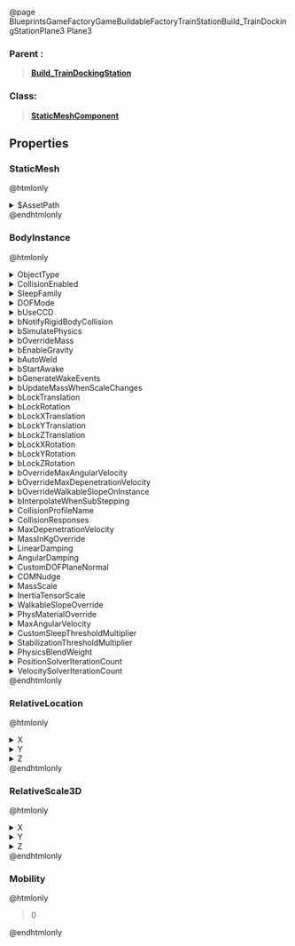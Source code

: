 @page BlueprintsGameFactoryGameBuildableFactoryTrainStationBuild_TrainDockingStationPlane3 Plane3
### Parent :
<b><a href="_blueprints_game_factory_game_buildable_factory_train_station_build__train_docking_station.html"><blockquote>Build_TrainDockingStation</blockquote></a></b>
### Class:
<b><a href="_class_script_static_mesh_component.html"><blockquote>StaticMeshComponent</blockquote></a></b>
## Properties
### StaticMesh
@htmlonly
<details>
 <summary>$AssetPath</summary>
<b><a href="_blueprints_game_factory_game_buildable-shared_material_input_fog_plane.html"><blockquote>InputFogPlane</blockquote></a></b>
</details>
@endhtmlonly

### BodyInstance
@htmlonly
<details>
 <summary>ObjectType</summary>
<blockquote>0</blockquote>
</details>
<details>
 <summary>CollisionEnabled</summary>
<blockquote>3</blockquote>
</details>
<details>
 <summary>SleepFamily</summary>
<blockquote>ESleepFamily::Normal</blockquote>
</details>
<details>
 <summary>DOFMode</summary>
<blockquote>0</blockquote>
</details>
<details>
 <summary>bUseCCD</summary>
<blockquote>False</blockquote>
</details>
<details>
 <summary>bNotifyRigidBodyCollision</summary>
<blockquote>False</blockquote>
</details>
<details>
 <summary>bSimulatePhysics</summary>
<blockquote>False</blockquote>
</details>
<details>
 <summary>bOverrideMass</summary>
<blockquote>False</blockquote>
</details>
<details>
 <summary>bEnableGravity</summary>
<blockquote>True</blockquote>
</details>
<details>
 <summary>bAutoWeld</summary>
<blockquote>True</blockquote>
</details>
<details>
 <summary>bStartAwake</summary>
<blockquote>True</blockquote>
</details>
<details>
 <summary>bGenerateWakeEvents</summary>
<blockquote>False</blockquote>
</details>
<details>
 <summary>bUpdateMassWhenScaleChanges</summary>
<blockquote>False</blockquote>
</details>
<details>
 <summary>bLockTranslation</summary>
<blockquote>True</blockquote>
</details>
<details>
 <summary>bLockRotation</summary>
<blockquote>True</blockquote>
</details>
<details>
 <summary>bLockXTranslation</summary>
<blockquote>False</blockquote>
</details>
<details>
 <summary>bLockYTranslation</summary>
<blockquote>False</blockquote>
</details>
<details>
 <summary>bLockZTranslation</summary>
<blockquote>False</blockquote>
</details>
<details>
 <summary>bLockXRotation</summary>
<blockquote>False</blockquote>
</details>
<details>
 <summary>bLockYRotation</summary>
<blockquote>False</blockquote>
</details>
<details>
 <summary>bLockZRotation</summary>
<blockquote>False</blockquote>
</details>
<details>
 <summary>bOverrideMaxAngularVelocity</summary>
<blockquote>False</blockquote>
</details>
<details>
 <summary>bOverrideMaxDepenetrationVelocity</summary>
<blockquote>False</blockquote>
</details>
<details>
 <summary>bOverrideWalkableSlopeOnInstance</summary>
<blockquote>False</blockquote>
</details>
<details>
 <summary>bInterpolateWhenSubStepping</summary>
<blockquote>True</blockquote>
</details>
<details>
 <summary>CollisionProfileName</summary>
<blockquote>BlockAll</blockquote>
</details>
<details>
 <summary>CollisionResponses</summary>
<details>
 <summary>ResponseArray</summary>
<ol>
<li>
<details>
 <summary>Channel</summary>
<blockquote>BuildGun</blockquote>
</details>
<details>
 <summary>Response</summary>
<blockquote>2</blockquote>
</details>
</li>
<li>
<details>
 <summary>Channel</summary>
<blockquote>WeaponInstantHit</blockquote>
</details>
<details>
 <summary>Response</summary>
<blockquote>2</blockquote>
</details>
</li>
<li>
<details>
 <summary>Channel</summary>
<blockquote>VehicleWheelQuery</blockquote>
</details>
<details>
 <summary>Response</summary>
<blockquote>2</blockquote>
</details>
</li>
</ol>
</details>
</details>
<details>
 <summary>MaxDepenetrationVelocity</summary>
<blockquote>0</blockquote>
</details>
<details>
 <summary>MassInKgOverride</summary>
<blockquote>100</blockquote>
</details>
<details>
 <summary>LinearDamping</summary>
<blockquote>0.009999999776482582</blockquote>
</details>
<details>
 <summary>AngularDamping</summary>
<blockquote>0</blockquote>
</details>
<details>
 <summary>CustomDOFPlaneNormal</summary>
<details>
 <summary>X</summary>
<blockquote>0</blockquote>
</details>
<details>
 <summary>Y</summary>
<blockquote>0</blockquote>
</details>
<details>
 <summary>Z</summary>
<blockquote>0</blockquote>
</details>
</details>
<details>
 <summary>COMNudge</summary>
<details>
 <summary>X</summary>
<blockquote>0</blockquote>
</details>
<details>
 <summary>Y</summary>
<blockquote>0</blockquote>
</details>
<details>
 <summary>Z</summary>
<blockquote>0</blockquote>
</details>
</details>
<details>
 <summary>MassScale</summary>
<blockquote>1</blockquote>
</details>
<details>
 <summary>InertiaTensorScale</summary>
<details>
 <summary>X</summary>
<blockquote>1</blockquote>
</details>
<details>
 <summary>Y</summary>
<blockquote>1</blockquote>
</details>
<details>
 <summary>Z</summary>
<blockquote>1</blockquote>
</details>
</details>
<details>
 <summary>WalkableSlopeOverride</summary>
<details>
 <summary>WalkableSlopeBehavior</summary>
<blockquote>0</blockquote>
</details>
<details>
 <summary>WalkableSlopeAngle</summary>
<blockquote>0</blockquote>
</details>
</details>
<details>
 <summary>PhysMaterialOverride</summary>
<details>
 <summary>$Empty</summary>
<blockquote>True</blockquote>
</details>
</details>
<details>
 <summary>MaxAngularVelocity</summary>
<blockquote>3600</blockquote>
</details>
<details>
 <summary>CustomSleepThresholdMultiplier</summary>
<blockquote>1</blockquote>
</details>
<details>
 <summary>StabilizationThresholdMultiplier</summary>
<blockquote>1</blockquote>
</details>
<details>
 <summary>PhysicsBlendWeight</summary>
<blockquote>0</blockquote>
</details>
<details>
 <summary>PositionSolverIterationCount</summary>
<blockquote>8</blockquote>
</details>
<details>
 <summary>VelocitySolverIterationCount</summary>
<blockquote>1</blockquote>
</details>
@endhtmlonly

### RelativeLocation
@htmlonly
<details>
 <summary>X</summary>
<blockquote>-300</blockquote>
</details>
<details>
 <summary>Y</summary>
<blockquote>1630</blockquote>
</details>
<details>
 <summary>Z</summary>
<blockquote>570</blockquote>
</details>
@endhtmlonly

### RelativeScale3D
@htmlonly
<details>
 <summary>X</summary>
<blockquote>1</blockquote>
</details>
<details>
 <summary>Y</summary>
<blockquote>1</blockquote>
</details>
<details>
 <summary>Z</summary>
<blockquote>0.8999999761581421</blockquote>
</details>
@endhtmlonly

### Mobility
@htmlonly
<blockquote>0</blockquote>
@endhtmlonly

